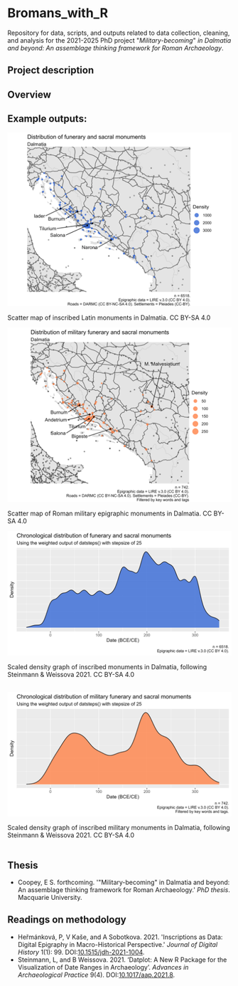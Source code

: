 # Bromans_with_R
Repository for data, scripts, and outputs related to data collection, cleaning, and analysis for the 2021-2025 PhD project "_Military-becoming_" _in Dalmatia and beyond: An assemblage thinking framework for Roman Archaeology_.

## Project description

## Overview

## Example outputs:
![scaled scatter map of the distribution of inscribed monuments in roman dalmatia](output_images/geographical_distribution/05.LIRE_Dalmatia_scatter.jpeg)
<figcaption> Scatter map of inscribed Latin monuments in Dalmatia. CC BY-SA 4.0</figcaption>

<p> <p/>

![scaled scatter map of the distribution of inscribed military monuments in roman dalmatia](output_images/geographical_distribution/01.LIRE_corpus_scatter.jpeg)
<figcaption> Scatter map of Roman military epigraphic monuments in Dalmatia. CC BY-SA 4.0</figcaption>

<p> <p/>

![scaled density graph of the distribution of epigraphic monuments in dalmatia](output_images/chronological_distribution/11.LIRE_Dalmatia_plot.jpeg)
<figcaption> Scaled density graph of inscribed monuments in Dalmatia, following Steinmann & Weissova 2021. CC BY-SA 4.0</figcaption> 
<br />

<p> <p/>

![scaled density graph of the distribution of military epigraphic monuments in dalmatia](output_images/chronological_distribution/07.LIRE_corpus_plot.jpeg)
<figcaption> Scaled density graph of inscribed military monuments in Dalmatia, following Steinmann & Weissova 2021. CC BY-SA 4.0</figcaption> 
<br />


## Thesis
- Coopey, E S. forthcoming. '"Military-becoming" in Dalmatia and beyond: An assemblage thinking framework for Roman Archaeology.' _PhD thesis_. Macquarie University.

## Readings on methodology
- Heřmánková, P, V Kaše, and A Sobotkova. 2021. 'Inscriptions as Data: Digital Epigraphy in Macro-Historical Perspective.' _Journal of Digital History_ 1(1): 99. DOI:[10.1515/jdh-2021-1004](https://doi.org/10.1515/jdh-2021-1004).
- Steinmann, L, and B Weissova. 2021. ‘Datplot: A New R Package for the Visualization of Date Ranges in Archaeology’. _Advances in Archaeological Practice_ 9(4). DOI:[10.1017/aap.2021.8](https://doi.org/10.1017/aap.2021.8).